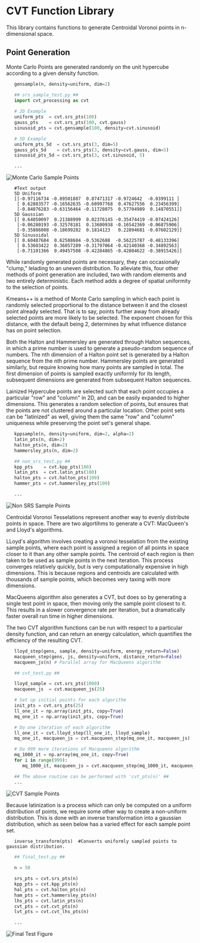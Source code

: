 # CVT Function Library

This library contains functions to generate Centroidal Voronoi points in n-dimensional space. 

## Point Generation

Monte Carlo Points are generated randomly on the unit hypercube according to a given density function. 

```python
   gensample(n, density=uniform, dim=2)
```

```python
   ## srs_sample_test.py ##
   import cvt_processing as cvt
   
   # 2D Example
   uniform_pts  = cvt.srs_pts(100)
   gauss_pts    = cvt.srs_pts(100, cvt.gauss)
   sinusoid_pts = cvt.gensample(100, density=cvt.sinusoid)

   # 5D Example
   uniform_pts_5d  = cvt.srs_pts(3, dim=5)
   gauss_pts_5d    = cvt.srs_pts(3, density=cvt.gauss, dim=5)
   sinusoid_pts_5d = cvt.srs_pts(3, cvt.sinusoid, 5)

   ...
```
![Monte Carlo Sample Points](https://github.com/jcs15c/PDE_CVT/blob/master/example_images/srs_sample_fig.png "Monte_Carlo_Sample")
```
   #Text output
   5D Uniform  
   [[-0.97116734 -0.89501887  0.87471317 -0.9724642  -0.0399111 ]
    [ 0.62883577 -0.16562635 -0.60997768  0.47627556  0.23456399]
    [-0.84076283 -0.63156464 -0.11728075  0.57704989  0.14870551]]
   5D Gaussian
   [[ 0.64050097  0.21388999  0.02376145 -0.35474419 -0.07424126]
    [-0.06280193 -0.32578181  0.13600938 -0.16542369 -0.06875906]
    [-0.35886008 -0.18699282  0.1814123   0.22894681 -0.07602129]]
   5D Sinusoidal
   [[ 0.60487684  0.62588684 -0.5362688  -0.56225787 -0.48133396]
    [ 0.53603422  0.36057289 -0.31797064 -0.42140368 -0.34892563]
    [-0.71101366  0.49457508 -0.42284865 -0.42804622 -0.38915426]]
```

While randomly generated points are necessary, they can occasionally "clump," lelading to an uneven distribution. To alleviate this, four other methods of point generation are included, two with random elements and two entirely deterministic. Each method adds a degree of spatial uniformity to the selection of points.

Kmeans++ is a method of Monte Carlo sampling in which each point is randomly selected proportional to the distance between it and the closest point already selected. That is to say, points further away from already selected points are more likely to be selected. The exponent chosen for this distance, with the default being 2, determines by what influence distance has on point selection.

Both the Halton and Hammersley are generated through Halton sequences, in which a prime number is used to generate a pseudo-random sequence of numbers. The nth dimension of a Halton point set is generated by a Halton sequence from the nth prime number. Hammersley points are generated similarly, but require knowing how many points are sampled in total. The first dimension of points is sampled exactly uniformly for its length, subsequent dimensions are generated from subsequent Halton sequences.

Lainized Hypercube points are selected such that each point occupies a particular "row" and "column" in 2D, and can be easily expanded to higher dimensions. This generates a random selection of points, but ensures that the points are not clustered around a particular location. Other point sets can be "latinized" as well, giving them the same "row" and "column" uniqueness while preserving the point set's general shape.
```python 
   kppsample(n, density=uniform, dim=2, alpha=2)
   latin_pts(n, dim=2)
   halton_pts(n, dim=2)
   hammersley_pts(n, dim=2)
```
```python
   ## non_srs_test.py ##
   kpp_pts    = cvt.kpp_pts(100)
   latin_pts  = cvt.latin_pts(100)
   halton_pts = cvt.halton_pts(100)
   hammer_pts = cvt.hammersley_pts(100)

   ...
```
![Non SRS Sample Points](https://github.com/jcs15c/PDE_CVT/blob/master/example_images/non_srs_fig.png "Non_SRS_Sample")

Centroidal Voronoi Tesselations represent another way to evenly distribute points in space. There are two algortihms to generate a CVT: MacQueen's and Lloyd's algorithms.

LLoyd's algorithm involves creating a voronoi tesselation from the existing sample points, where each point is assigned a region of all points in space closer to it than any other sample points. The centroid of each region is then taken to be used as sample points in the next iteration. This process converges relatively quickly, but is very computationally expensive in high dimensions. This is because regions and centroids are calculated with thousands of sample points, which becomes very taxing with more dimensions.

MacQueens algorithm also generates a CVT, but does so by generating a single test point in space, then moving only the sample point closest to it. This results in a slower convergence rate per iteration, but a dramatically faster overall run time in higher dimensions.

The two CVT algorithm functions can be run with respect to a particular density function, and can return an energy calculation, which quantifies the efficiency of the resulting CVT.

```python
   lloyd_step(gens, sample, density=uniform, energy_return=False)
   macqueen_step(gens, js, density=uniform, distance_return=False)
   macqueen_js(n) # Parallel array for MacQueens algorithm
```
```python
   ## cvt_test.py ##

   lloyd_sample = cvt.srs_pts(1000)
   macqueen_js  = cvt.macqueen_js(25)

   # Set up initial points for each algorithm
   init_pts = cvt.srs_pts(25)
   ll_one_it = np.array(init_pts, copy=True)
   mq_one_it = np.array(init_pts, copy=True)

   # Do one iteration of each algorithm
   ll_one_it = cvt.lloyd_step(ll_one_it, lloyd_sample)
   mq_one_it, macqueen_js = cvt.macqueen_step(mq_one_it, macqueen_js)

   # Do 999 more iterations of Macqueens algorithm 
   mq_1000_it = np.array(mq_one_it, copy=True)
   for i in range(999):
      mq_1000_it, macqueen_js = cvt.macqueen_step(mq_1000_it, macqueen_js)

   ## The above routine can be performed with 'cvt_pts(n)' ##
   ...
```

![CVT Sample Points](https://github.com/jcs15c/PDE_CVT/blob/master/example_images/cvt_fig.png "CVT_Sample")

Because latinization is a process which can only be computed on a uniform distribution of points, we require some other way to create a non-uniform distribution. This is done with an inverse transformation into a gaussian distribution, which as seen below has a varied effect for each sample point set.

```
   inverse_transform(pts)  #Converts uniformly sampled points to gaussian distribution.
```

```python
   ## final_test.py ##
   
   n = 50

   srs_pts = cvt.srs_pts(n)
   kpp_pts = cvt.kpp_pts(n)
   hal_pts = cvt.halton_pts(n)
   ham_pts = cvt.hammersley_pts(n)
   lhs_pts = cvt.latin_pts(n)
   cvt_pts = cvt.cvt_pts(n)
   lvt_pts = cvt.cvt_lhs_pts(n)

   ...
```

![Final Test Figure](https://github.com/jcs15c/PDE_CVT/blob/master/example_images/final_fig.png "Final_Figure")
